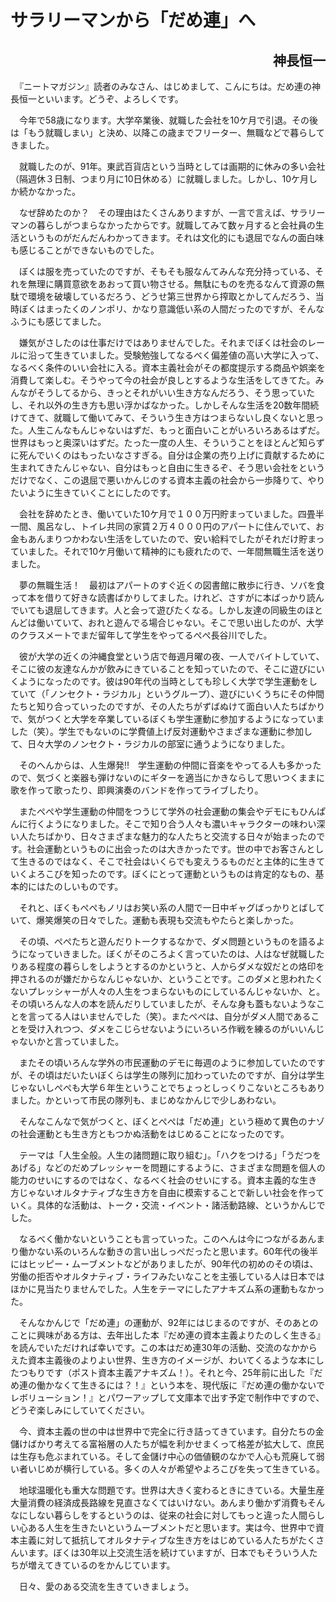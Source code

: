# サラリーマンから「だめ連」へ

<h2 style="text-align: right;">神長恒一</h2>

　『ニートマガジン』読者のみなさん、はじめまして、こんにちは。だめ連の神長恒一といいます。どうぞ、よろしくです。

　今年で58歳になります。大学卒業後、就職した会社を10ケ月で引退。その後は「もう就職しまい」と決め、以降この歳までフリーター、無職などで暮らしてきました。

　就職したのが、91年。東武百貨店という当時としては画期的に休みの多い会社（隔週休３日制、つまり月に10日休める）に就職しました。しかし、10ケ月しか続かなかった。

　なぜ辞めたのか？　その理由はたくさんありますが、一言で言えば、サラリーマンの暮らしがつまらなかったからです。就職してみて数ヶ月すると会社員の生活というものがだんだんわかってきます。それは文化的にも退屈でなんの面白味も感じることができないものでした。 　

　ぼくは服を売っていたのですが、そもそも服なんてみんな充分持っている、それを無理に購買意欲をあおって買い物させる。無駄にものを売るなんて資源の無駄で環境を破壊しているだろう、どうせ第三世界から搾取とかしてんだろう、当時ぼくはまったくのノンポリ、かなり意識低い系の人間だったのですが、そんなふうにも感じてました。

　嫌気がさしたのは仕事だけではありませんでした。それまでぼくは社会のレールに沿って生きていました。受験勉強してなるべく偏差値の高い大学に入って、なるべく条件のいい会社に入る。資本主義社会がその都度提示する商品や娯楽を消費して楽しむ。そうやって今の社会が良しとするような生活をしてきてた。みんながそうしてるから、きっとそれがいい生き方なんだろう、そう思っていたし、それ以外の生き方も思い浮かばなかった。しかしそんな生活を20数年間続けてきて、就職して働いてみて、そういう生き方はつまらないし良くないと思った。人生こんなもんじゃないはずだ、もっと面白いことがいろいろあるはずだ。世界はもっと奥深いはずだ。たった一度の人生、そういうことをほとんど知らずに死んでいくのはもったいなさすぎる。自分は企業の売り上げに貢献するために生まれてきたんじゃない、自分はもっと自由に生きるぞ、そう思い会社をというだけでなく、この退屈で悪いかんじのする資本主義の社会から一歩降りて、やりたいように生きていくことにしたのです。

　会社を辞めたとき、働いていた10ケ月で１００万円貯まっていました。四畳半一間、風呂なし、トイレ共同の家賃２万４０００円のアパートに住んでいて、お金もあんまりつかわない生活をしていたので、安い給料でしたがそれだけ貯まっていました。それで10ケ月働いて精神的にも疲れたので、一年間無職生活を送りました。

　夢の無職生活！　最初はアパートのすぐ近くの図書館に散歩に行き、ソバを食って本を借りて好きな読書ばかりしてました。けれど、さすがに本ばっかり読んでいても退屈してきます。人と会って遊びたくなる。しかし友達の同級生のほとんどは働いていて、おれと遊んでる場合じゃない。そこで思い出したのが、大学のクラスメートでまだ留年して学生をやってるぺぺ長谷川でした。

　彼が大学の近くの沖縄食堂という店で毎週月曜の夜、一人でバイトしていて、そこに彼の友達なんかが飲みにきていることを知っていたので、そこに遊びにいくようになったのです。彼は90年代の当時としても珍しく大学で学生運動をしていて（「ノンセクト・ラジカル」というグループ）、遊びにいくうちにその仲間たちと知り合っていったのですが、その人たちがずばぬけて面白い人たちばかりで、気がつくと大学を卒業しているぼくも学生運動に参加するようになっていました（笑）。学生でもないのに学費値上げ反対運動やさまざまな運動に参加して、日々大学のノンセクト・ラジカルの部室に通うようになりました。

　そのへんからは、人生爆発‼　学生運動の仲間に音楽をやってる人も多かったので、気づくと楽器も弾けないのにギターを適当にかきならして思いつくままに歌を作って歌ったり、即興演奏のバンドを作ってライブしたり。

　またぺぺや学生運動の仲間をつうじて学外の社会運動の集会やデモにもひんぱんに行くようになりました。そこで知り合う人々も濃いキャラクターの味わい深い人たちばかり、日々さまざまな魅力的な人たちと交流する日々が始まったのです。社会運動というものに出会ったのは大きかったです。世の中でお客さんとして生きるのではなく、そこで社会はいくらでも変えうるものだと主体的に生きていくよろこびを知ったのです。ぼくにとって運動というものは肯定的なもの、基本的にはたのしいものです。

　それと、ぼくもぺぺもノリはお笑い系の人間で一日中ギャグばっかりとばしていて、爆笑爆笑の日々でした。運動も表現も交流もやたらと楽しかった。

　その頃、ぺぺたちと遊んだりトークするなかで、ダメ問題というものを語るようになっていきました。ぼくがそのころよく言っていたのは、人はなぜ就職したりある程度の暮らしをしようとするのかというと、人からダメな奴だとの烙印を押されるのが嫌だからなんじゃないか、ということです。このダメと思われたくないプレッシャーが人々の人生をつまらないものにしているんじゃないか、と。その頃いろんな人の本を読んだりしていましたが、そんな身も蓋もないようなことを言ってる人はいませんでした（笑）。またぺぺは、自分がダメ人間であることを受け入れつつ、ダメをこじらせないようにいろいろ作戦を練るのがいいんじゃないかと言っていました。

　またその頃いろんな学外の市民運動のデモに毎週のように参加していたのですが、その頃はだいたいぼくらは学生の隊列に加わっていたのですが、自分は学生じゃないしぺぺも大学６年生ということでちょっとしっくりこないところもありました。かといって市民の隊列も、まじめなかんじで少しあわない。 　

　そんなこんなで気がつくと、ぼくとぺぺは「だめ連」という極めて異色のナゾの社会運動とも生き方ともつかぬ活動をはじめることになったのです。

　テーマは「人生全般。人生の諸問題に取り組む」。「ハクをつける」「うだつをあげる」などのだめプレッシャーを問題にするように、さまざまな問題を個人の能力のせいにするのではなく、なるべく社会のせいにする。資本主義的な生き方じゃないオルタナティブな生き方を自由に模索することで新しい社会を作っていく。具体的な活動は、トーク・交流・イベント・諸活動路線、というかんじでした。

　なるべく働かないということも言っていった。このへんは今につながるあんまり働かない系のいろんな動きの言い出しっぺだったと思います。60年代の後半にはヒッピー・ムーブメントなどがありましたが、90年代の初めのその頃は、労働の拒否やオルタナティブ・ライフみたいなことを主張している人は日本ではほかに見当たりませんでした。人生をテーマにしたアナキズム系の運動もなかった。

　そんなかんじで「だめ連」の運動が、92年にはじまるのですが、そのあとのことに興味がある方は、去年出した本『だめ連の資本主義よりたのしく生きる』を読んでいただければ幸いです。この本はだめ連30年の活動、交流のなかからえた資本主義後のよりよい世界、生き方のイメージが、わいてくるような本にしたつもりです（ポスト資本主義アナキズム！）。それと今、25年前に出した『だめ連の働かなくて生きるには？！』という本を、現代版に『だめ連の働かないでレボリューション！』とパワーアップして文庫本で出す予定で制作中ですので、どうぞ楽しみにしていてください。

　今、資本主義の世の中は世界中で完全に行き詰ってきています。自分たちの金儲けばかり考えてる富裕層の人たちが幅を利かせまくって格差が拡大して、庶民は生存も危ぶまれている。そして金儲け中心の価値観のなかで人心も荒廃して弱い者いじめが横行している。多くの人々が希望やよろこびを失って生きている。

　地球温暖化も重大な問題です。世界は大きく変わるときにきている。大量生産大量消費の経済成長路線を見直さなくてはいけない。あんまり働かず消費もそんなにしない暮らしをするというのは、従来の社会に対してもっと違った人間らしい心ある人生を生きたいというムーブメントだと思います。実は今、世界中で資本主義に対して抵抗してオルタナティブな生き方をはじめている人たちがたくさんいます。ぼくは30年以上交流生活を続けていますが、日本でもそういう人たちが増えてきているのをかんじています。 　

　日々、愛のある交流を生きていきましょう。